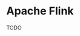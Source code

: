 # Apache Flink

<!--
https://app.pluralsight.com/library/courses/conceptualizing-processing-model-apache-flink/table-of-contents

https://github.com/ververica/sql-training
https://github.com/spafka/flink-spark-internal/blob/f1c409d4dc6c808c563262d577f109a363928685/sql/sql-training/docker-compose.yml
https://www.jowanza.com/blog/beginning-apache-flink
-->

TODO
